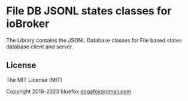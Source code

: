 # File DB JSONL states classes for ioBroker
The Library contains the JSONL Database classes for File based states database client and server.

## License
The MIT License (MIT)

Copyright 2018-2023 bluefox <dogafox@gmail.com>
